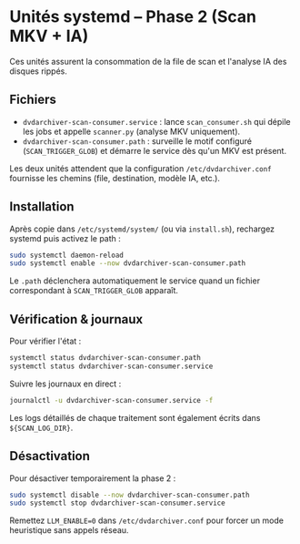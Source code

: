 # Unités systemd – Phase 2 (Scan MKV + IA)

Ces unités assurent la consommation de la file de scan et l'analyse IA des disques rippés.

## Fichiers

- `dvdarchiver-scan-consumer.service` : lance `scan_consumer.sh` qui dépile les jobs et appelle `scanner.py` (analyse MKV uniquement).
- `dvdarchiver-scan-consumer.path` : surveille le motif configuré (`SCAN_TRIGGER_GLOB`) et démarre le service dès qu'un MKV est présent.

Les deux unités attendent que la configuration `/etc/dvdarchiver.conf` fournisse les chemins (file, destination, modèle IA, etc.).

## Installation

Après copie dans `/etc/systemd/system/` (ou via `install.sh`), rechargez systemd puis activez le path :

```bash
sudo systemctl daemon-reload
sudo systemctl enable --now dvdarchiver-scan-consumer.path
```

Le `.path` déclenchera automatiquement le service quand un fichier correspondant à `SCAN_TRIGGER_GLOB` apparaît.

## Vérification & journaux

Pour vérifier l'état :

```bash
systemctl status dvdarchiver-scan-consumer.path
systemctl status dvdarchiver-scan-consumer.service
```

Suivre les journaux en direct :

```bash
journalctl -u dvdarchiver-scan-consumer.service -f
```

Les logs détaillés de chaque traitement sont également écrits dans `${SCAN_LOG_DIR}`.

## Désactivation

Pour désactiver temporairement la phase 2 :

```bash
sudo systemctl disable --now dvdarchiver-scan-consumer.path
sudo systemctl stop dvdarchiver-scan-consumer.service
```

Remettez `LLM_ENABLE=0` dans `/etc/dvdarchiver.conf` pour forcer un mode heuristique sans appels réseau.

